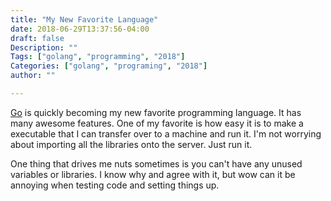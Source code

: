 ```yaml
---
title: "My New Favorite Language"
date: 2018-06-29T13:37:56-04:00
draft: false
Description: ""
Tags: ["golang", "programming", "2018"]
Categories: ["golang", "programing", "2018"]
author: ""

--- 
```


[Go](https://golang.org/) is quickly becoming my new favorite programming language.  It has many awesome features. One of my favorite is how easy it is to make a executable that I can transfer over to a machine and run it.  I'm not worrying about importing all the libraries onto the server.  Just run it.

One thing that drives me nuts sometimes is you can't have any unused variables or libraries. I know why and agree with it, but wow can it be annoying when testing code and setting things up.